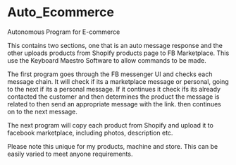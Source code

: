 # Auto_Ecommerce
Autonomous Program for E-commerce


This contains two sections, one that is an auto message response and the other uploads products from Shopify products page to FB Marketplace. This use the Keyboard Maestro Software to allow commands to be made.

The first program goes through the FB messenger UI and checks each message chain. It will check if its a marketplace message or personal, going to the next if its a personal message. If it continues it check ifs its already contacted the customer and then determines the product the message is related to then send an appropriate message with the link. then continues on to the next message.

The next program will copy each product from Shopify and upload it to facebook marketplace, including photos, description etc.

Please note this unique for my products, machine and store. This can be easily varied to meet anyone requirements.
